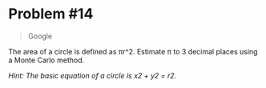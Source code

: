 # Problem #14

> Google

The area of a circle is defined as πr^2. Estimate π to 3 decimal places using a Monte Carlo method.

*Hint: The basic equation of a circle is x2 + y2 = r2.*
